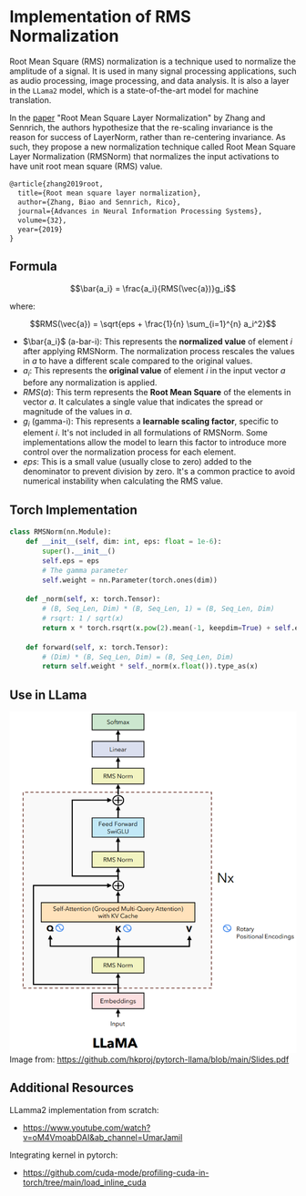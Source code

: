 # Implementation of RMS Normalization

Root Mean Square (RMS) normalization is a technique used to normalize the
amplitude of a signal. It is used in many signal processing applications, such
as audio processing, image processing, and data analysis.  It is also a layer in the `LLama2` model, which is a state-of-the-art model for machine translation.


In the [paper](https://dl.acm.org/doi/pdf/10.5555/3454287.3455397) "Root Mean Square Layer Normalization" by Zhang and Sennrich, the authors hypothesize that the re-scaling invariance is the reason for success of LayerNorm, rather than re-centering invariance. As such, they propose a new normalization technique called Root Mean Square Layer Normalization (RMSNorm) that normalizes the input activations to have unit root mean square (RMS) value.

```
@article{zhang2019root,
  title={Root mean square layer normalization},
  author={Zhang, Biao and Sennrich, Rico},
  journal={Advances in Neural Information Processing Systems},
  volume={32},
  year={2019}
}
```


## Formula

$$\bar{a_i} = \frac{a_i}{RMS(\vec{a})}g_i$$

where:

$$RMS(\vec{a}) = \sqrt{eps + \frac{1}{n} \sum_{i=1}^{n} a_i^2}$$

* $\bar{a_i}$ (a-bar-i): This represents the **normalized value** of element $i$ after applying RMSNorm. The normalization process rescales the values in $a$ to have a different scale compared to the original values.
* $a_i$: This represents the **original value** of element $i$ in the input vector $a$ before any normalization is applied.
* $RMS(a)$: This term represents the **Root Mean Square** of the elements in vector $a$. It calculates a single value that indicates the spread or magnitude of the values in $a$. 
* $g_i$ (gamma-i): This represents a **learnable scaling factor**, specific to element $i$. It's not included in all formulations of RMSNorm. Some implementations allow the model to learn this factor to introduce more control over the normalization process for each element.
* $eps$: This is a small value (usually close to zero) added to the denominator to prevent division by zero. It's a common practice to avoid numerical instability when calculating the RMS value.


## Torch Implementation

```python
class RMSNorm(nn.Module):
    def __init__(self, dim: int, eps: float = 1e-6):
        super().__init__()
        self.eps = eps
        # The gamma parameter
        self.weight = nn.Parameter(torch.ones(dim))

    def _norm(self, x: torch.Tensor):
        # (B, Seq_Len, Dim) * (B, Seq_Len, 1) = (B, Seq_Len, Dim)
        # rsqrt: 1 / sqrt(x)
        return x * torch.rsqrt(x.pow(2).mean(-1, keepdim=True) + self.eps)

    def forward(self, x: torch.Tensor):
        # (Dim) * (B, Seq_Len, Dim) = (B, Seq_Len, Dim)
        return self.weight * self._norm(x.float()).type_as(x)
```


## Use in LLama

![LLama2 Architecture](res/llama-arch.png)
Image from: https://github.com/hkproj/pytorch-llama/blob/main/Slides.pdf



## Additional Resources

LLamma2 implementation from scratch:
- https://www.youtube.com/watch?v=oM4VmoabDAI&ab_channel=UmarJamil

Integrating kernel in pytorch:
- https://github.com/cuda-mode/profiling-cuda-in-torch/tree/main/load_inline_cuda
